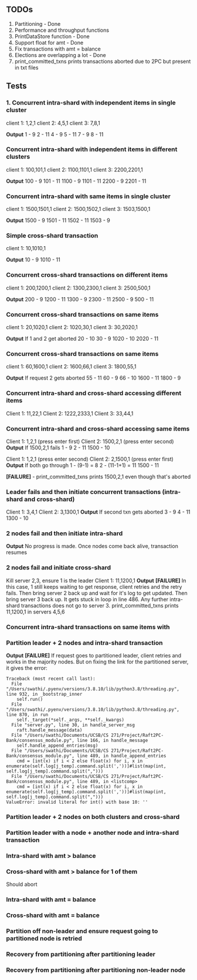 ## TODOs
1. Partitioning - Done
2. Performance and throughput functions
3. PrintDataStore function - Done
4. Support float for amt - Done
5. Fix transactions with amt = balance
6. Elections are overlapping a lot - Done
7. print_committed_txns prints transactions aborted due to 2PC but present in txt files

## Tests
### 1. Concurrent intra-shard with independent items in single cluster
client 1:
1,2,1
client 2:
4,5,1
client 3:
7,8,1

**Output**
1 - 9
2 - 11
4 - 9
5 - 11
7 - 9
8 - 11

### Concurrent intra-shard with independent items in different clusters
client 1:
100,101,1
client 2:
1100,1101,1
client 3:
2200,2201,1

**Output**
100 - 9
101 - 11
1100 - 9
1101 - 11
2200 - 9
2201 - 11

### Concurrent intra-shard with same items in single cluster
client 1:
1500,1501,1
client 2:
1500,1502,1
client 3:
1503,1500,1

**Output**
1500 - 9
1501 - 11
1502 - 11
1503 - 9

### Simple cross-shard transaction
client 1:
10,1010,1

**Output**
10 - 9
1010 - 11

### Concurrent cross-shard transactions on different items
client 1:
200,1200,1
client 2:
1300,2300,1
client 3:
2500,500,1

**Output**
200 - 9
1200 - 11
1300 - 9
2300 - 11
2500 - 9
500 - 11

### Concurrent cross-shard transactions on same items
client 1:
20,1020,1
client 2:
1020,30,1
client 3:
30,2020,1

**Output**
If 1 and 2 get aborted
20 - 10
30 - 9
1020 - 10
2020 - 11

### Concurrent cross-shard transactions on same items
client 1:
60,1600,1
client 2:
1600,66,1
client 3:
1800,55,1

**Output**
If request 2 gets aborted
55 - 11
60 - 9
66 - 10
1600 - 11
1800 - 9

### Concurrent intra-shard and cross-shard accessing different items
Client 1:
11,22,1
Client 2:
1222,2333,1
Client 3:
33,44,1

### Concurrent intra-shard and cross-shard accessing same items
Client 1:
1,2,1 (press enter first)
Client 2:
1500,2,1 (press enter second)
**Output**
If 1500,2,1 fails
1 - 9
2 - 11
1500 - 10

Client 1:
1,2,1 (press enter second)
Client 2:
2,1500,1 (press enter first)
**Output**
If both go through
1 - (9-1) = 8
2 - (11-1+1) = 11
1500 - 11

**[FAILURE]** - print_committed_txns prints 1500,2,1 even though that's aborted

### Leader fails and then initiate concurrent transactions (intra-shard and cross-shard)
Client 1:
3,4,1
Client 2:
3,1300,1
**Output**
If second txn gets aborted
3 - 9
4 - 11
1300 - 10

### 2 nodes fail and then initiate intra-shard
**Output** 
No progress is made. Once nodes come back alive, transaction resumes

### 2 nodes fail and initiate cross-shard
Kill server 2,3, ensure 1 is the leader
Client 1:
11,1200,1
**Output**
**[FAILURE]** 
In this case, 1 still keeps waiting to get response, client retries and the retry fails.
Then bring server 2 back up and wait for it's log to get updated.
Then bring server 3 back up. It gets stuck in loop in line 486. Any further intra-shard transactions does not go to server 3.
print_committed_txns prints 11,1200,1 in servers 4,5,6 

### Concurrent intra-shard transactions on same items with 


### Partition leader + 2 nodes and intra-shard transaction
**Output**
**[FAILURE]**
If request goes to partitioned leader, client retries and works in the majority nodes.
But on fixing the link for the partitioned server, it gives the error:
```
Traceback (most recent call last):
  File "/Users/swathi/.pyenv/versions/3.8.10/lib/python3.8/threading.py", line 932, in _bootstrap_inner
    self.run()
  File "/Users/swathi/.pyenv/versions/3.8.10/lib/python3.8/threading.py", line 870, in run
    self._target(*self._args, **self._kwargs)
  File "server.py", line 30, in handle_server_msg
    raft.handle_message(data)
  File "/Users/swathi/Documents/UCSB/CS 271/Project/Raft2PC-Bank/consensus_module.py", line 166, in handle_message
    self.handle_append_entries(msg)
  File "/Users/swathi/Documents/UCSB/CS 271/Project/Raft2PC-Bank/consensus_module.py", line 489, in handle_append_entries
    cmd = [int(x) if i < 2 else float(x) for i, x in enumerate(self.log[j_temp].command.split(','))]#list(map(int, self.log[j_temp].command.split(",")))
  File "/Users/swathi/Documents/UCSB/CS 271/Project/Raft2PC-Bank/consensus_module.py", line 489, in <listcomp>
    cmd = [int(x) if i < 2 else float(x) for i, x in enumerate(self.log[j_temp].command.split(','))]#list(map(int, self.log[j_temp].command.split(",")))
ValueError: invalid literal for int() with base 10: ''
```

### Partition leader + 2 nodes on both clusters and cross-shard

### Partition leader with a node + another node and intra-shard transaction

### Intra-shard with amt > balance


### Cross-shard with amt > balance for 1 of them
Should abort

### Intra-shard with amt = balance

### Cross-shard with amt = balance

### Partition off non-leader and ensure request going to partitioned node is retried

### Recovery from partitioning after partitioning leader

### Recovery from partitioning after partitioning non-leader node
